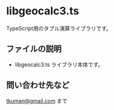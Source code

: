 # libgeocalc3.ts

TypeScript用のタプル演算ライブラリです。

## ファイルの説明

+ libgeocalc3.ts
  ライブラリ本体です。

## 問い合わせ先など

tkuman@gmail.com
まで

